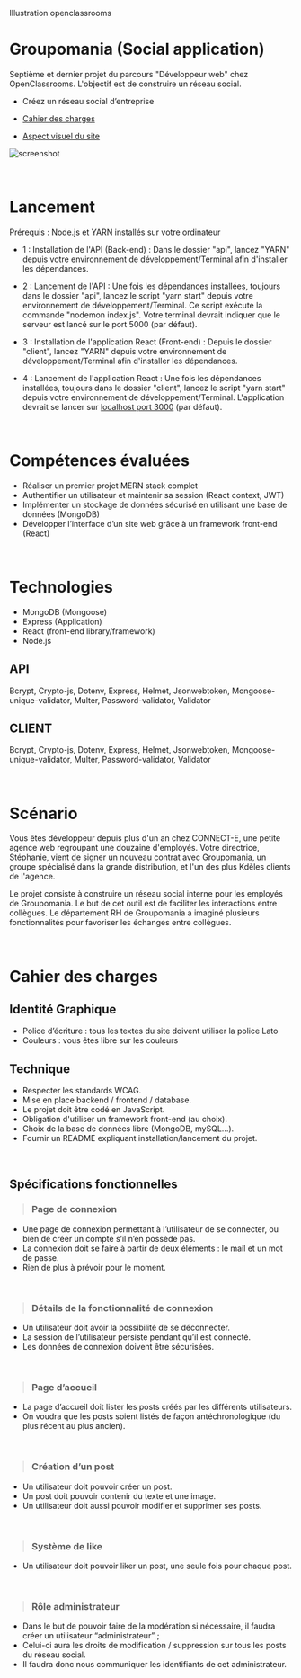Illustration openclassrooms

# Groupomania (Social application)

Septième et dernier projet du parcours "Développeur web" chez OpenClassrooms. L'objectif est de construire un réseau social.

- Créez un réseau social d’entreprise

- [Cahier des charges](./notes/Piiquante%20-%20Cahier%20des%20charges.pdf)

- [Aspect visuel du site](./notes/Piiquante%20-%20Aspect%20visuel.pdf)

![screenshot](./notes/Piiquante%20-%20readme%20cover.jpg)

<br>

# Lancement

Prérequis  : Node.js et YARN installés sur votre ordinateur

- 1 : Installation de l'API (Back-end) : Dans le dossier "api", lancez "YARN" depuis votre environnement de développement/Terminal afin d'installer les dépendances.

- 2 : Lancement de l'API : Une fois les dépendances installées, toujours dans le dossier "api", lancez le script "yarn start" depuis votre environnement de développement/Terminal. Ce script exécute la commande "nodemon index.js". Votre terminal devrait indiquer que le serveur est lancé sur le port 5000 (par défaut).

-  3 : Installation de l'application React (Front-end) : Depuis le dossier "client", lancez "YARN" depuis votre environnement de développement/Terminal afin d'installer les dépendances. 

- 4 : Lancement de l'application React : Une fois les dépendances installées, toujours dans le dossier "client", lancez le script "yarn start" depuis votre environnement de développement/Terminal. L'application devrait se lancer sur [localhost port 3000](http://localhost:3000/) (par défaut). 

<br>

# Compétences évaluées
- Réaliser un premier projet MERN stack complet
- Authentifier un utilisateur et maintenir sa session (React context, JWT)
- Implémenter un stockage de données sécurisé en utilisant une base de données (MongoDB)
- Développer l’interface d’un site web grâce à un framework front-end (React)

<br>

# Technologies
- MongoDB (Mongoose)
- Express (Application)
- React (front-end library/framework)
- Node.js

## API 
Bcrypt, Crypto-js, Dotenv, Express, Helmet, Jsonwebtoken, Mongoose-unique-validator, Multer, Password-validator, Validator 

## CLIENT 
Bcrypt, Crypto-js, Dotenv, Express, Helmet, Jsonwebtoken, Mongoose-unique-validator, Multer, Password-validator, Validator 

<br>


# Scénario
Vous êtes développeur depuis plus d'un an chez CONNECT-E, une petite agence web
regroupant une douzaine d'employés.
Votre directrice, Stéphanie, vient de signer un nouveau contrat avec Groupomania, un groupe
spécialisé dans la grande distribution, et l'un des plus Kdèles clients de l'agence.

Le projet consiste à construire un réseau social interne pour les employés de Groupomania. Le
but de cet outil est de faciliter les interactions entre collègues. Le département RH de
Groupomania a imaginé plusieurs fonctionnalités pour favoriser les échanges entre collègues. 

<br>

# Cahier des charges

## Identité Graphique

- Police d’écriture : tous les textes du site doivent utiliser la police Lato
- Couleurs : vous êtes libre sur les couleurs

## Technique
- Respecter les standards WCAG.
- Mise en place backend / frontend / database.
- Le projet doit être codé en JavaScript.
- Obligation d'utiliser un framework front-end (au choix).
- Choix de la base de données libre (MongoDB, mySQL...).
- Fournir un README expliquant installation/lancement du projet.

<br>

## Spécifications fonctionnelles

> ### Page de connexion
- Une page de connexion permettant à l’utilisateur de se connecter, ou bien de créer un compte s’il n’en possède pas.
- La connexion doit se faire à partir de deux éléments : le mail et un mot de passe. 
- Rien de plus à prévoir pour le moment.

<br>

> ### Détails de la fonctionnalité de connexion
- Un utilisateur doit avoir la possibilité de se déconnecter.
- La session de l’utilisateur persiste pendant qu’il est connecté.
-  Les données de connexion doivent être sécurisées.

<br>

> ### Page d’accueil
- La page d’accueil doit lister les posts créés par les différents utilisateurs.
- On voudra que les posts soient listés de façon antéchronologique (du plus récent au plus ancien).

<br>

> ### Création d’un post
- Un utilisateur doit pouvoir créer un post.
- Un post doit pouvoir contenir du texte et une image.
- Un utilisateur doit aussi pouvoir modifier et supprimer ses posts.

<br>

> ### Système de like
- Un utilisateur doit pouvoir liker un post, une seule fois pour chaque post.

<br>

>  ### Rôle administrateur
- Dans le but de pouvoir faire de la modération si nécessaire, il faudra créer un utilisateur “administrateur” ; 
- Celui-ci aura les droits de modification /
suppression sur tous les posts du réseau social. 
- Il faudra donc nous communiquer les identifiants de cet administrateur.

<br>


